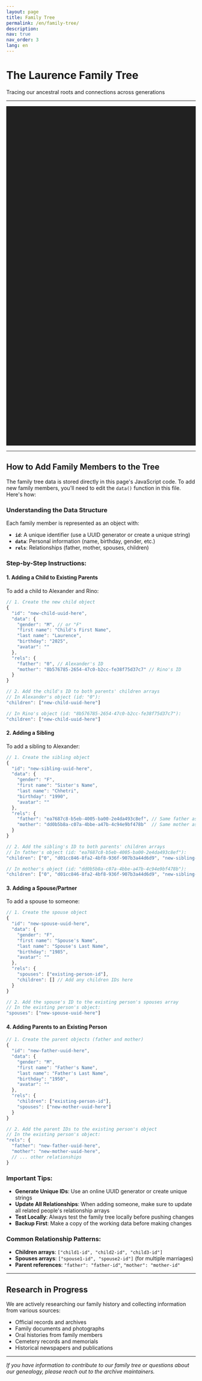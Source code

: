 ```yaml
---
layout: page
title: Family Tree
permalink: /en/family-tree/
description: 
nav: true
nav_order: 3
lang: en
---
```


# The Laurence Family Tree
Tracing our ancestral roots and connections across generations

---

  <div id="FamilyChart" class="f3" style="width:100%;height:900px;margin:auto;background-color:rgb(33,33,33);color:#fff;"></div>
  <script src="https://unpkg.com/d3@6"></script>
  <script type="module" src="https://unpkg.com/family-chart@0.4.5"></script>
  <link rel="stylesheet" href="https://unpkg.com/family-chart@0.4.5/dist/styles/family-chart.css">
  <script type="module">
    
    create(data())

    function create(data) {
      const f3Chart = f3.createChart('#FamilyChart', data)
        .setTransitionTime(1000)
        .setCardXSpacing(250)
        .setCardYSpacing(150)
        .setSingleParentEmptyCard(true, {label: 'ADD'})
        .setShowSiblingsOfMain(true)
        .setOrientationVertical()
        .setAncestryDepth(1)
        .setProgenyDepth(2)
    
      const f3Card = f3Chart.setCard(f3.CardHtml)
        .setCardDisplay([["first name","last name"],[]])
        .setCardDim({})
        .setMiniTree(true)
        .setStyle('rect')
        .setOnHoverPathToMain()
    
      f3Chart.updateTree({initial: true})
    }
    
    function data() {
      return [
        {
          "id": "0",
          "rels": {
            "spouses": [
              "8b576785-2654-47c0-b2cc-fe38f75d37c7"
            ],
            "children": [],
            "father": "ea7687c8-b5eb-4005-ba00-2e4da493c8ef",
            "mother": "dd0b5b8a-c07a-4bbe-a47b-4c94e9bf478b"
          },
          "data": {
            "first name": "Alexander Adam",
            "last name": "Laurence",
            "birthday": "1992",
            "avatar": "",
            "gender": "M"
          }
        },
        {
          "id": "8b576785-2654-47c0-b2cc-fe38f75d37c7",
          "data": {
            "gender": "F",
            "first name": "Rino",
            "last name": "Laurence",
            "birthday": "1996",
            "avatar": ""
          },
          "rels": {
            "spouses": [
              "0"
            ],
            "children": [],
            "father": "509c89bb-af8f-4315-a442-6315a24f0c8a",
            "mother": "2336140f-80ec-4b82-ba56-2896304c9091"
          }
        },
        {
          "id": "ea7687c8-b5eb-4005-ba00-2e4da493c8ef",
          "data": {
            "gender": "M",
            "first name": "Anoj",
            "last name": "Chhetri",
            "birthday": "",
            "avatar": ""
          },
          "rels": {
            "children": [
              "0",
              "d01cc846-8fa2-4bf8-936f-907b3a44d6d9"
            ],
            "spouses": [
              "dd0b5b8a-c07a-4bbe-a47b-4c94e9bf478b"
            ]
          }
        },
        {
          "id": "dd0b5b8a-c07a-4bbe-a47b-4c94e9bf478b",
          "data": {
            "gender": "F",
            "first name": "Rhea",
            "last name": "Basista",
            "birthday": "",
            "avatar": ""
          },
          "rels": {
            "children": [
              "0",
              "d01cc846-8fa2-4bf8-936f-907b3a44d6d9"
            ],
            "spouses": [
              "ea7687c8-b5eb-4005-ba00-2e4da493c8ef"
            ]
          }
        },
        {
          "id": "509c89bb-af8f-4315-a442-6315a24f0c8a",
          "data": {
            "gender": "M",
            "first name": "Katsuhiro",
            "last name": "Arai",
            "birthday": "",
            "avatar": ""
          },
          "rels": {
            "children": [
              "df82ee03-031c-4d5b-a5bd-552cf6f21731",
              "8b576785-2654-47c0-b2cc-fe38f75d37c7"
            ],
            "spouses": [
              "2336140f-80ec-4b82-ba56-2896304c9091"
            ]
          }
        },
        {
          "id": "2336140f-80ec-4b82-ba56-2896304c9091",
          "data": {
            "gender": "F",
            "first name": "Takako",
            "last name": "Morimoto (Inaguma)",
            "birthday": "",
            "avatar": ""
          },
          "rels": {
            "children": [
              "df82ee03-031c-4d5b-a5bd-552cf6f21731",
              "8b576785-2654-47c0-b2cc-fe38f75d37c7",
              "07e93ead-545a-43cd-a7a3-d96677c369cb"
            ],
            "spouses": [
              "509c89bb-af8f-4315-a442-6315a24f0c8a",
              "654fbdb3-f3a8-411a-8d45-f46401c43fda"
            ]
          }
        },
        {
          "id": "d01cc846-8fa2-4bf8-936f-907b3a44d6d9",
          "data": {
            "gender": "M",
            "first name": "Avishkar",
            "last name": "Chhetri",
            "birthday": "1994",
            "avatar": ""
          },
          "rels": {
            "father": "ea7687c8-b5eb-4005-ba00-2e4da493c8ef",
            "mother": "dd0b5b8a-c07a-4bbe-a47b-4c94e9bf478b"
          }
        },
        {
          "id": "df82ee03-031c-4d5b-a5bd-552cf6f21731",
          "data": {
            "gender": "M",
            "first name": "Hiroki",
            "last name": "Arai",
            "birthday": "",
            "avatar": ""
          },
          "rels": {
            "father": "509c89bb-af8f-4315-a442-6315a24f0c8a",
            "mother": "2336140f-80ec-4b82-ba56-2896304c9091",
            "children": [
              "8b3e2350-07b8-47ca-be8a-def4959497cf",
              "6fe7b90e-8d67-4197-a936-f392e6f5f6cb",
              "aeeb18fe-19fe-4268-9860-19ac2425c90d"
            ],
            "spouses": [
              "dd04e1cb-8903-4a97-b9bb-3d044c09604d"
            ]
          }
        },
        {
          "id": "654fbdb3-f3a8-411a-8d45-f46401c43fda",
          "data": {
            "gender": "M",
            "first name": "Masunobu",
            "last name": "Morimoto",
            "birthday": "",
            "avatar": ""
          },
          "rels": {
            "spouses": [
              "2336140f-80ec-4b82-ba56-2896304c9091"
            ],
            "children": [
              "07e93ead-545a-43cd-a7a3-d96677c369cb"
            ]
          }
        },
        {
          "id": "07e93ead-545a-43cd-a7a3-d96677c369cb",
          "data": {
            "gender": "M",
            "first name": "Kento",
            "last name": "Morimoto",
            "birthday": "",
            "avatar": ""
          },
          "rels": {
            "father": "654fbdb3-f3a8-411a-8d45-f46401c43fda",
            "mother": "2336140f-80ec-4b82-ba56-2896304c9091"
          }
        },
        {
          "id": "dd04e1cb-8903-4a97-b9bb-3d044c09604d",
          "data": {
            "gender": "F",
            "first name": "Yuki",
            "last name": "Arai",
            "birthday": "",
            "avatar": ""
          },
          "rels": {
            "spouses": [
              "df82ee03-031c-4d5b-a5bd-552cf6f21731"
            ],
            "children": [
              "8b3e2350-07b8-47ca-be8a-def4959497cf",
              "6fe7b90e-8d67-4197-a936-f392e6f5f6cb",
              "aeeb18fe-19fe-4268-9860-19ac2425c90d"
            ]
          }
        },
        {
          "id": "8b3e2350-07b8-47ca-be8a-def4959497cf",
          "data": {
            "gender": "M",
            "first name": "Hayato",
            "last name": "Arai",
            "birthday": "",
            "avatar": ""
          },
          "rels": {
            "father": "df82ee03-031c-4d5b-a5bd-552cf6f21731",
            "mother": "dd04e1cb-8903-4a97-b9bb-3d044c09604d",
            "children": [],
            "spouses": []
          }
        },
        {
          "id": "6fe7b90e-8d67-4197-a936-f392e6f5f6cb",
          "data": {
            "gender": "F",
            "first name": "Kii",
            "last name": "Arai",
            "birthday": "",
            "avatar": ""
          },
          "rels": {
            "mother": "dd04e1cb-8903-4a97-b9bb-3d044c09604d",
            "father": "df82ee03-031c-4d5b-a5bd-552cf6f21731",
            "children": [],
            "spouses": []
          }
        },
        {
          "id": "aeeb18fe-19fe-4268-9860-19ac2425c90d",
          "data": {
            "gender": "M",
            "first name": "Minato",
            "last name": "Arai",
            "birthday": "",
            "avatar": ""
          },
          "rels": {
            "father": "df82ee03-031c-4d5b-a5bd-552cf6f21731",
            "mother": "dd04e1cb-8903-4a97-b9bb-3d044c09604d"
          }
        }
      ]
    }

  </script>

---

## How to Add Family Members to the Tree

The family tree data is stored directly in this page's JavaScript code. To add new family members, you'll need to edit the `data()` function in this file. Here's how:

### Understanding the Data Structure

Each family member is represented as an object with:
- **`id`**: A unique identifier (use a UUID generator or create a unique string)
- **`data`**: Personal information (name, birthday, gender, etc.)
- **`rels`**: Relationships (father, mother, spouses, children)

### Step-by-Step Instructions:

#### 1. **Adding a Child to Existing Parents**

To add a child to Alexander and Rino:

```javascript
// 1. Create the new child object
{
  "id": "new-child-uuid-here",
  "data": {
    "gender": "M", // or "F"
    "first name": "Child's First Name",
    "last name": "Laurence",
    "birthday": "2025",
    "avatar": ""
  },
  "rels": {
    "father": "0", // Alexander's ID
    "mother": "8b576785-2654-47c0-b2cc-fe38f75d37c7" // Rino's ID
  }
}

// 2. Add the child's ID to both parents' children arrays
// In Alexander's object (id: "0"):
"children": ["new-child-uuid-here"]

// In Rino's object (id: "8b576785-2654-47c0-b2cc-fe38f75d37c7"):
"children": ["new-child-uuid-here"]
```

#### 2. **Adding a Sibling**

To add a sibling to Alexander:

```javascript
// 1. Create the sibling object
{
  "id": "new-sibling-uuid-here",
  "data": {
    "gender": "F",
    "first name": "Sister's Name",
    "last name": "Chhetri",
    "birthday": "1990",
    "avatar": ""
  },
  "rels": {
    "father": "ea7687c8-b5eb-4005-ba00-2e4da493c8ef", // Same father as Alexander
    "mother": "dd0b5b8a-c07a-4bbe-a47b-4c94e9bf478b"  // Same mother as Alexander
  }
}

// 2. Add the sibling's ID to both parents' children arrays
// In father's object (id: "ea7687c8-b5eb-4005-ba00-2e4da493c8ef"):
"children": ["0", "d01cc846-8fa2-4bf8-936f-907b3a44d6d9", "new-sibling-uuid-here"]

// In mother's object (id: "dd0b5b8a-c07a-4bbe-a47b-4c94e9bf478b"):
"children": ["0", "d01cc846-8fa2-4bf8-936f-907b3a44d6d9", "new-sibling-uuid-here"]
```

#### 3. **Adding a Spouse/Partner**

To add a spouse to someone:

```javascript
// 1. Create the spouse object
{
  "id": "new-spouse-uuid-here",
  "data": {
    "gender": "F",
    "first name": "Spouse's Name",
    "last name": "Spouse's Last Name",
    "birthday": "1985",
    "avatar": ""
  },
  "rels": {
    "spouses": ["existing-person-id"],
    "children": [] // Add any children IDs here
  }
}

// 2. Add the spouse's ID to the existing person's spouses array
// In the existing person's object:
"spouses": ["new-spouse-uuid-here"]
```

#### 4. **Adding Parents to an Existing Person**

```javascript
// 1. Create the parent objects (father and mother)
{
  "id": "new-father-uuid-here",
  "data": {
    "gender": "M",
    "first name": "Father's Name",
    "last name": "Father's Last Name",
    "birthday": "1950",
    "avatar": ""
  },
  "rels": {
    "children": ["existing-person-id"],
    "spouses": ["new-mother-uuid-here"]
  }
}

// 2. Add the parent IDs to the existing person's object
// In the existing person's object:
"rels": {
  "father": "new-father-uuid-here",
  "mother": "new-mother-uuid-here",
  // ... other relationships
}
```

### Important Tips:

- **Generate Unique IDs**: Use an online UUID generator or create unique strings
- **Update All Relationships**: When adding someone, make sure to update all related people's relationship arrays
- **Test Locally**: Always test the family tree locally before pushing changes
- **Backup First**: Make a copy of the working data before making changes

### Common Relationship Patterns:

- **Children arrays**: `["child1-id", "child2-id", "child3-id"]`
- **Spouses arrays**: `["spouse1-id", "spouse2-id"]` (for multiple marriages)
- **Parent references**: `"father": "father-id"`, `"mother": "mother-id"`

---

## Research in Progress

We are actively researching our family history and collecting information from various sources:

- Official records and archives
- Family documents and photographs
- Oral histories from family members
- Cemetery records and memorials
- Historical newspapers and publications

---

*If you have information to contribute to our family tree or questions about our genealogy, please reach out to the archive maintainers.* 
